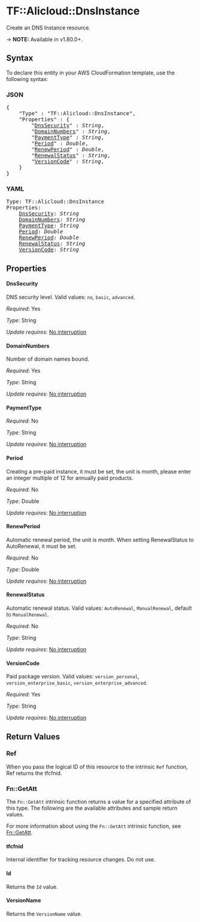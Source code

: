 # TF::Alicloud::DnsInstance

Create an DNS Instance resource.

-> **NOTE:** Available in v1.80.0+.

## Syntax

To declare this entity in your AWS CloudFormation template, use the following syntax:

### JSON

<pre>
{
    "Type" : "TF::Alicloud::DnsInstance",
    "Properties" : {
        "<a href="#dnssecurity" title="DnsSecurity">DnsSecurity</a>" : <i>String</i>,
        "<a href="#domainnumbers" title="DomainNumbers">DomainNumbers</a>" : <i>String</i>,
        "<a href="#paymenttype" title="PaymentType">PaymentType</a>" : <i>String</i>,
        "<a href="#period" title="Period">Period</a>" : <i>Double</i>,
        "<a href="#renewperiod" title="RenewPeriod">RenewPeriod</a>" : <i>Double</i>,
        "<a href="#renewalstatus" title="RenewalStatus">RenewalStatus</a>" : <i>String</i>,
        "<a href="#versioncode" title="VersionCode">VersionCode</a>" : <i>String</i>,
    }
}
</pre>

### YAML

<pre>
Type: TF::Alicloud::DnsInstance
Properties:
    <a href="#dnssecurity" title="DnsSecurity">DnsSecurity</a>: <i>String</i>
    <a href="#domainnumbers" title="DomainNumbers">DomainNumbers</a>: <i>String</i>
    <a href="#paymenttype" title="PaymentType">PaymentType</a>: <i>String</i>
    <a href="#period" title="Period">Period</a>: <i>Double</i>
    <a href="#renewperiod" title="RenewPeriod">RenewPeriod</a>: <i>Double</i>
    <a href="#renewalstatus" title="RenewalStatus">RenewalStatus</a>: <i>String</i>
    <a href="#versioncode" title="VersionCode">VersionCode</a>: <i>String</i>
</pre>

## Properties

#### DnsSecurity

DNS security level. Valid values: `no`, `basic`, `advanced`.

_Required_: Yes

_Type_: String

_Update requires_: [No interruption](https://docs.aws.amazon.com/AWSCloudFormation/latest/UserGuide/using-cfn-updating-stacks-update-behaviors.html#update-no-interrupt)

#### DomainNumbers

Number of domain names bound.

_Required_: Yes

_Type_: String

_Update requires_: [No interruption](https://docs.aws.amazon.com/AWSCloudFormation/latest/UserGuide/using-cfn-updating-stacks-update-behaviors.html#update-no-interrupt)

#### PaymentType

_Required_: No

_Type_: String

_Update requires_: [No interruption](https://docs.aws.amazon.com/AWSCloudFormation/latest/UserGuide/using-cfn-updating-stacks-update-behaviors.html#update-no-interrupt)

#### Period

Creating a pre-paid instance, it must be set, the unit is month, please enter an integer multiple of 12 for annually paid products.

_Required_: No

_Type_: Double

_Update requires_: [No interruption](https://docs.aws.amazon.com/AWSCloudFormation/latest/UserGuide/using-cfn-updating-stacks-update-behaviors.html#update-no-interrupt)

#### RenewPeriod

Automatic renewal period, the unit is month. When setting RenewalStatus to AutoRenewal, it must be set.

_Required_: No

_Type_: Double

_Update requires_: [No interruption](https://docs.aws.amazon.com/AWSCloudFormation/latest/UserGuide/using-cfn-updating-stacks-update-behaviors.html#update-no-interrupt)

#### RenewalStatus

Automatic renewal status. Valid values: `AutoRenewal`, `ManualRenewal`, default to `ManualRenewal`.

_Required_: No

_Type_: String

_Update requires_: [No interruption](https://docs.aws.amazon.com/AWSCloudFormation/latest/UserGuide/using-cfn-updating-stacks-update-behaviors.html#update-no-interrupt)

#### VersionCode

Paid package version. Valid values: `version_personal`, `version_enterprise_basic`, `version_enterprise_advanced`.

_Required_: Yes

_Type_: String

_Update requires_: [No interruption](https://docs.aws.amazon.com/AWSCloudFormation/latest/UserGuide/using-cfn-updating-stacks-update-behaviors.html#update-no-interrupt)

## Return Values

### Ref

When you pass the logical ID of this resource to the intrinsic `Ref` function, Ref returns the tfcfnid.

### Fn::GetAtt

The `Fn::GetAtt` intrinsic function returns a value for a specified attribute of this type. The following are the available attributes and sample return values.

For more information about using the `Fn::GetAtt` intrinsic function, see [Fn::GetAtt](https://docs.aws.amazon.com/AWSCloudFormation/latest/UserGuide/intrinsic-function-reference-getatt.html).

#### tfcfnid

Internal identifier for tracking resource changes. Do not use.

#### Id

Returns the <code>Id</code> value.

#### VersionName

Returns the <code>VersionName</code> value.

